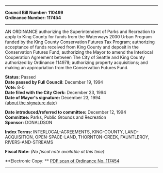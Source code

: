 * * * * *  
  
**Council Bill Number: [](#h0)[](#h2)110499**   
**Ordinance Number: 117454**  
  
* * * * *  
  
AN ORDINANCE authorizing the Superintendent of Parks and Recreation to apply to King County for funds from the Waterways 2000 Urban Program funded by the King County Conservation Futures Tax Program; authorizing acceptance of funds received from King County and deposit in the Conservation Futures Fund; authorizing the Mayor to amend the Interlocal Cooperation Agreement between The City of Seattle and King County authorized by Ordinance 114978; authorizing property acquisitions; and making an appropriation from the Conservation Futures Fund.  
  
**Status:** Passed   
**Date passed by Full Council:** December 19, 1994   
**Vote:** 8-0   
**Date filed with the City Clerk:** December 23, 1994   
**Date of Mayor's signature:** December 23, 1994   
[(about the signature date)](/~public/approvaldate.htm)   
  
  
**Date introduced/referred to committee:** December 12, 1994   
**Committee:** Parks, Public Grounds and Recreation   
**Sponsor:** DONALDSON   
  
**Index Terms:** INTERLOCAL-AGREEMENTS, KING-COUNTY, LAND-ACQUISITION, OPEN-SPACE-LAND, THORNTON-CREEK, FAUNTLEROY, RIVERS-AND-STREAMS  
  
**Fiscal Note:** *(No fiscal note available at this time)*  
  
**Electronic Copy: ** [PDF scan of Ordinance No. 117454](/~archives/Ordinances/Ord_117454.pdf)  
  
* * * * *  
